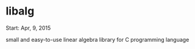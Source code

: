 # libalg
Start: Apr, 9, 2015

small and easy-to-use linear algebra library for C programming language
